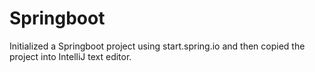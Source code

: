 # Springboot

Initialized a Springboot project using start.spring.io and then copied the project into IntelliJ text editor.
